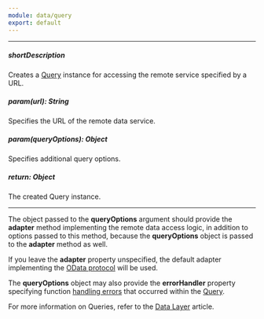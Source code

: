 ```yaml
---
module: data/query
export: default
---
```

---
##### shortDescription
Creates a [Query](/api-reference/30%20Data%20Layer/Query '/Documentation/ApiReference/Data_Layer/Query/') instance for accessing the remote service specified by a URL.

##### param(url): String
Specifies the URL of the remote data service.

##### param(queryOptions): Object
Specifies additional query options.

##### return: Object
The created Query instance.

---
The object passed to the **queryOptions** argument should provide the **adapter** method implementing the remote data access logic, in addition to options passed to this method, because the **queryOptions** object is passed to the **adapter** method as well.

If you leave the **adapter** property unspecified, the default adapter implementing the [OData protocol](https://www.odata.org) will be used.

The **queryOptions** object may also provide the **errorHandler** property specifying function [handling errors](/concepts/30%20Data%20Layer/5%20Data%20Layer/55%20Handling%20Errors.md '/Documentation/Guide/Data_Layer/Data_Layer/#Handling_Errors') that occurred within the [Query](/api-reference/30%20Data%20Layer/Query '/Documentation/ApiReference/Data_Layer/Query/').

For more information on Queries, refer to the [Data Layer](/concepts/30%20Data%20Layer/5%20Data%20Layer/6%20Query%20Concept.md '/Documentation/Guide/Data_Layer/Data_Layer/#Query_Concept') article.